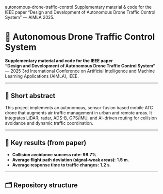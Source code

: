 autonomous-drone-traffic-control
Supplementary material & code for the IEEE paper “Design and Development of Autonomous Drone Traffic Control System” — AIMLA 2025.

# 🚁 Autonomous Drone Traffic Control System

**Supplementary material and code for the IEEE paper**  
**“Design and Development of Autonomous Drone Traffic Control System”** — 2025 3rd International Conference on Artificial Intelligence and Machine Learning Applications (AIMLA), IEEE. 

---

## 📌 Short abstract
This project implements an autonomous, sensor-fusion based mobile ATC drone that augments air traffic management in urban and remote areas. It integrates LiDAR, radar, ADS-B, GPS/IMU, and AI-driven routing for collision avoidance and dynamic traffic coordination.

---

## 🔑 Key results (from paper)
- **Collision avoidance success rate:** **98.7%**.  
- **Average flight path deviation (signal-weak areas):** **1.5 m**.  
- **Average response time to traffic changes:** **1.2 s**. 

---

## 🗂 Repository structure
